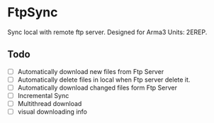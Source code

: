 # FtpSync
Sync local with remote ftp server. Designed for Arma3 Units: 2EREP.

## Todo

- [ ] Automatically download  new files from Ftp Server
- [ ] Automatically delete files in local when Ftp server delete it.
- [ ] Automatically download changed files form Ftp Server
- [ ] Incremental Sync
- [ ] Multithread download
- [ ] visual downloading info
